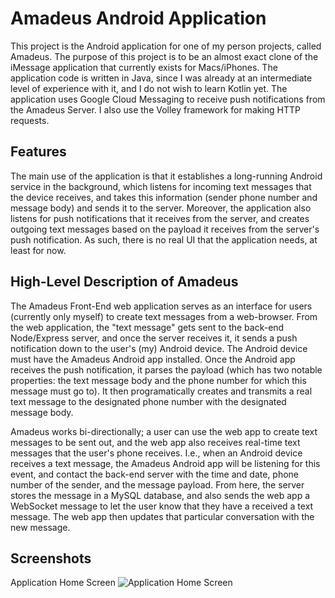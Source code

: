 # Amadeus Android Application

This project is the Android application for one of my person projects, called Amadeus. The purpose of this project is to be an almost exact clone of the iMessage application that currently exists for Macs/iPhones. The application code is written in Java, since I was already at an intermediate level of experience with it, and I do not wish to learn Kotlin yet. The application uses Google Cloud Messaging to receive push notifications from the Amadeus Server. I also use the Volley framework for making HTTP requests.

## Features

The main use of the application is that it establishes a long-running Android service in the background, which listens for incoming text messages that the device receives, and takes this information (sender phone number and message body) and sends it to the server. Moreover, the application also listens for push notifications that it receives from the server, and creates outgoing text messages based on the payload it receives from the server's push notification. As such, there is no real UI that the application needs, at least for now.

## High-Level Description of Amadeus

The Amadeus Front-End web application serves as an interface for users (currently only myself) to create text messages from a web-browser. From the web application, the "text message" gets sent to the back-end Node/Express server, and once the server receives it, it sends a push notification down to the user's (my) Android device. The Android device must have the Amadeus Android app installed. Once the Android app receives the push notification, it parses the payload (which has two notable properties: the text message body and the phone number for which this message must go to). It then programatically creates and transmits a real text message to the designated phone number with the designated message body.

Amadeus works bi-directionally; a user can use the web app to create text messages to be sent out, and the web app also receives real-time text messages that the user's phone receives. I.e., when an Android device receives a text message, the Amadeus Android app will be listening for this event, and contact the back-end server with the time and date, phone number of the sender, and the message payload. From here, the server stores the message in a MySQL database, and also sends the web app a WebSocket message to let the user know that they have a received a text message. The web app then updates that particular conversation with the new message.

## Screenshots

Application Home Screen
![Application Home Screen](http://i68.tinypic.com/5lp6aq.jpg)
